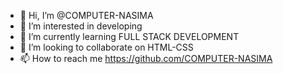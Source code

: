 - 👋 Hi, I’m @COMPUTER-NASIMA
- 👀 I’m interested in developing
- 🌱 I’m currently learning FULL STACK DEVELOPMENT
- 💞️ I’m looking to collaborate on HTML-CSS
- 📫 How to reach me https://github.com/COMPUTER-NASIMA
<!---
COMPUTER-NASIMA/COMPUTER-NASIMA is a ✨ special ✨ repository because its `README.md` (this file) appears on your GitHub profile.
You can click the Preview link to take a look at your changes.
--->
